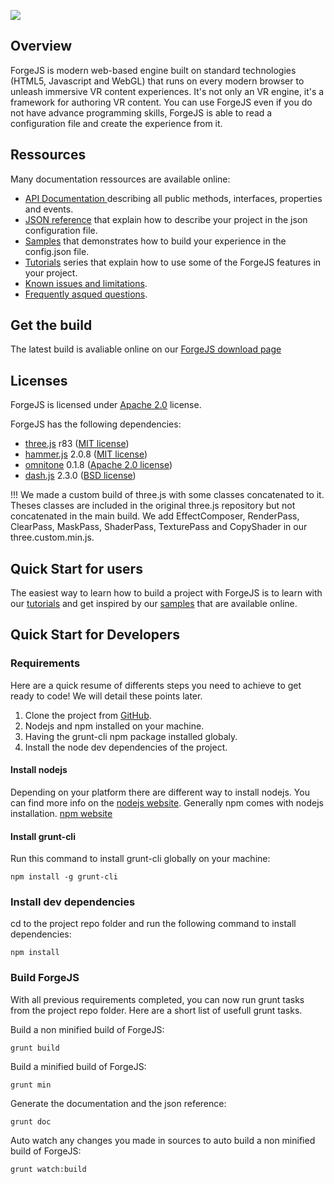 
![](https://cdn.forgejs.org/grav/images/ForgeJS-logo-650x200.png)

## Overview

ForgeJS is modern web-based engine built on standard technologies (HTML5, Javascript and WebGL) that runs on every modern browser to unleash immersive VR content experiences.
It's not only an VR engine, it's a framework for authoring VR content. You can use ForgeJS even if you do not have advance programming skills, ForgeJS is able to read a configuration file and create the experience from it.

## Ressources

Many documentation ressources are available online:
- [API Documentation ](https://releases.forgejs.org/latest/doc/jsdoc) describing all public methods, interfaces, properties and events.
- [JSON reference](https://releases.forgejs.org/latest/doc/json) that explain how to describe your project in the json configuration file.
- [Samples](https://forgejs.org/samples) that demonstrates how to build your experience in the config.json file.
- [Tutorials](https://forgejs.org/tutorials) series that explain how to use some of the ForgeJS features in your project.
- [Known issues and limitations](https://forgejs.org/known-issues-and-limitations).
- [Frequently asqued questions](https://forgejs.org/faq).

## Get the build

The latest build is avaliable online on our [ForgeJS download page](https://forgejs.org/download)

## Licenses

ForgeJS is licensed under [Apache 2.0](http://www.apache.org/licenses/LICENSE-2.0) license.

ForgeJS has the following dependencies:

- [three.js](https://threejs.org/) r83 ([MIT license](https://github.com/mrdoob/three.js/blob/dev/LICENSE))
- [hammer.js](http://hammerjs.github.io/) 2.0.8 ([MIT license](https://github.com/hammerjs/hammer.js/blob/master/LICENSE.md))
- [omnitone](http://googlechrome.github.io/omnitone/#home) 0.1.8 ([Apache 2.0 license](https://github.com/GoogleChrome/omnitone/blob/master/LICENSE))
- [dash.js](https://github.com/Dash-Industry-Forum/dash.js) 2.3.0 ([BSD license](https://github.com/Dash-Industry-Forum/dash.js/blob/development/LICENSE.md))

!!! We made a custom build of three.js with some classes concatenated to it. Theses classes are included in the original three.js repository but not concatenated in the main build. We add EffectComposer, RenderPass, ClearPass, MaskPass, ShaderPass, TexturePass and CopyShader in our three.custom.min.js.

## Quick Start for users

The easiest way to learn how to build a project with ForgeJS is to learn with our [tutorials](https://forgejs.org/tutorials) and get inspired by our [samples](https://forgejs.org/samples) that are available online.

## Quick Start for Developers

### Requirements

Here are a quick resume of differents steps you need to achieve to get ready to code! We will detail these points later.

1. Clone the project from [GitHub](https://github.com/gopro/forgejs).
2. Nodejs and npm installed on your machine.
3. Having the grunt-cli npm package installed globaly.
4. Install the node dev dependencies of the project.

#### Install nodejs

Depending on your platform there are different way to install nodejs. You can find more info on the [nodejs website](http://nodejs.org/).
Generally npm comes with nodejs installation. [npm website](https://www.npmjs.com/)

#### Install grunt-cli

Run this command to install grunt-cli globally on your machine:
````
npm install -g grunt-cli
````

### Install dev dependencies

cd to the project repo folder and run the following command to install dependencies:
````
npm install
````

### Build ForgeJS

With all previous requirements completed, you can now run grunt tasks from the project repo folder. Here are a short list of usefull grunt tasks.

Build a non minified build of ForgeJS:
````
grunt build
````

Build a minified build of ForgeJS:
````
grunt min
````

Generate the documentation and the json reference:
````
grunt doc
````

Auto watch any changes you made in sources to auto build a non minified build of ForgeJS:
````
grunt watch:build
````